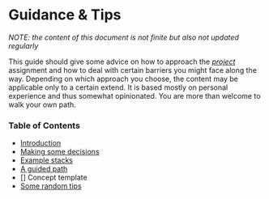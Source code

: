 Guidance & Tips
===============

*NOTE: the content of this document is not finite but also not updated regularly*

This guide should give some advice on how to approach the [*project*](./../assignments/project.md)
assignment and how to deal with certain barriers you might face along the way.
Depending on which approach you choose, the content may be applicable only to a certain extend. It
is based mostly on personal experience and thus somewhat opinionated. You are more than welcome to
walk your own path.


### Table of Contents

* [Introduction](./intro.md)
* [Making some decisions](./decisions.md)
* [Example stacks](./examples.md)
* [A guided path](./path.md)
* [] Concept template
* [Some random tips](./tips.md)
